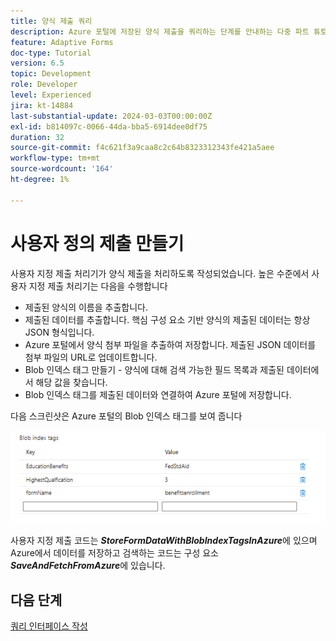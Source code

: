 ```yaml
---
title: 양식 제출 쿼리
description: Azure 포털에 저장된 양식 제출을 쿼리하는 단계를 안내하는 다중 파트 튜토리얼입니다.
feature: Adaptive Forms
doc-type: Tutorial
version: 6.5
topic: Development
role: Developer
level: Experienced
jira: kt-14884
last-substantial-update: 2024-03-03T00:00:00Z
exl-id: b814097c-0066-44da-bba5-6914dee0df75
duration: 32
source-git-commit: f4c621f3a9caa8c2c64b8323312343fe421a5aee
workflow-type: tm+mt
source-wordcount: '164'
ht-degree: 1%

---
```


# 사용자 정의 제출 만들기

사용자 지정 제출 처리기가 양식 제출을 처리하도록 작성되었습니다. 높은 수준에서 사용자 지정 제출 처리기는 다음을 수행합니다

* 제출된 양식의 이름을 추출합니다.
* 제출된 데이터를 추출합니다. 핵심 구성 요소 기반 양식의 제출된 데이터는 항상 JSON 형식입니다.
* Azure 포털에서 양식 첨부 파일을 추출하여 저장합니다. 제출된 JSON 데이터를 첨부 파일의 URL로 업데이트합니다.
* Blob 인덱스 태그 만들기 - 양식에 대해 검색 가능한 필드 목록과 제출된 데이터에서 해당 값을 찾습니다.
* Blob 인덱스 태그를 제출된 데이터와 연결하여 Azure 포털에 저장합니다.

다음 스크린샷은 Azure 포털의 Blob 인덱스 태그를 보여 줍니다

![blob-index-tags](assets/blob-index-tags.png)

사용자 지정 제출 코드는 **_StoreFormDataWithBlobIndexTagsInAzure_**&#x200B;에 있으며 Azure에서 데이터를 저장하고 검색하는 코드는 구성 요소 **_SaveAndFetchFromAzure_**&#x200B;에 있습니다.

## 다음 단계

[쿼리 인터페이스 작성](./part3.md)
